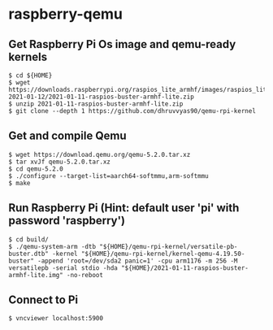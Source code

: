 # raspberry-qemu

## Get Raspberry Pi Os image and qemu-ready kernels
```shell
$ cd ${HOME}
$ wget https://downloads.raspberrypi.org/raspios_lite_armhf/images/raspios_lite_armhf-2021-01-12/2021-01-11-raspios-buster-armhf-lite.zip
$ unzip 2021-01-11-raspios-buster-armhf-lite.zip
$ git clone --depth 1 https://github.com/dhruvvyas90/qemu-rpi-kernel
```

## Get and compile Qemu
```shell
$ wget https://download.qemu.org/qemu-5.2.0.tar.xz
$ tar xvJf qemu-5.2.0.tar.xz
$ cd qemu-5.2.0
$ ./configure --target-list=aarch64-softmmu,arm-softmmu
$ make
```
## Run Raspberry Pi (Hint: default user 'pi' with password 'raspberry')
```shell
$ cd build/
$ ./qemu-system-arm -dtb "${HOME}/qemu-rpi-kernel/versatile-pb-buster.dtb" -kernel "${HOME}/qemu-rpi-kernel/kernel-qemu-4.19.50-buster" -append 'root=/dev/sda2 panic=1' -cpu arm1176 -m 256 -M versatilepb -serial stdio -hda "${HOME}/2021-01-11-raspios-buster-armhf-lite.img" -no-reboot
```
## Connect to Pi
```shell
$ vncviewer localhost:5900
```
